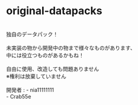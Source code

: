 # original-datapacks
<br>
<div>独自のデータパック！</div>
<br>
<div>未実装の物から開発中の物まで様々なものがあります、<br>中には役立つものがあるかもね！</div>
<br>
<div>自由に使用、改造しても問題ありません<br>※権利は放棄していません</div>
<br>
開発者 :
- nia11111111<br>
- Crab55e
